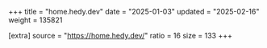 +++
title = "home.hedy.dev"
date = "2025-01-03"
updated = "2025-02-16"
weight = 135821

[extra]
source = "https://home.hedy.dev/"
ratio = 16
size = 133
+++
